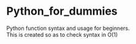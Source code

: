# Python_for_dummies
Python function syntax and usage for beginners. <br/>
This is created so as to check syntax in O(1)<br/>
